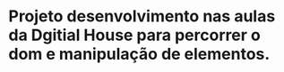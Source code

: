 # Projeto desenvolvimento nas aulas da Dgitial House para percorrer o dom e manipulação de elementos. 

